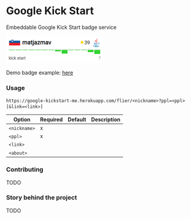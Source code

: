 # Google Kick Start 
Embeddable Google Kick Start badge service

![badge](demo.png "Demo Badge Example")

Demo badge example: [here](https://google-kickstart-me.herokuapp.com/flier/matjazmav?ppl=JAVA&link=https://www.linkedin.com/in/matjazmav/)

### Usage

```
https://google-kickstart-me.herokuapp.com/flier/<nickname>?ppl=<ppl>[&link=<link>]
```

|Option      |Required|Default|Description|
|------------|--------|-------|-----------|
|`<nickname>`| x      |       |           |
|`<ppl>`     | x      |       |           |
|`<link>`    |        |       |           |
|`<about>`   |        |       |           |


### Contributing
TODO

### Story behind the project
TODO